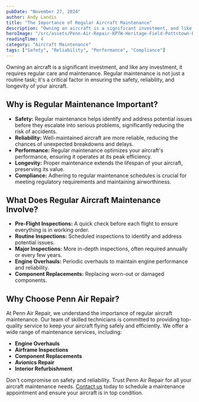 ```yaml
---
pubDate: "November 27, 2024"
author: Andy Landis
title: "The Importance of Regular Aircraft Maintenance"
description: "Owning an aircraft is a significant investment, and like any investment, it requires regular care and maintenance. Regular maintenance is not just a routine task; it's a critical factor in ensuring the safety, reliability, and longevity of your aircraft."
heroImage: "/src/assets/Penn-Air-Repair-KPTW-Heritage-Field-Pottstown-PA-Private-Jet.jpg"
readingTime: 4
category: "Aircraft Maintenance"
tags: ["Safety", "Reliability", "Performance", "Compliance"]
---
```


Owning an aircraft is a significant investment, and like any investment, it requires regular care and maintenance. Regular maintenance is not just a routine task; it's a critical factor in ensuring the safety, reliability, and longevity of your aircraft.

## Why is Regular Maintenance Important?

- **Safety:** Regular maintenance helps identify and address potential issues before they escalate into serious problems, significantly reducing the risk of accidents.
- **Reliability:** Well-maintained aircraft are more reliable, reducing the chances of unexpected breakdowns and delays.
- **Performance:** Regular maintenance optimizes your aircraft's performance, ensuring it operates at its peak efficiency.
- **Longevity:** Proper maintenance extends the lifespan of your aircraft, preserving its value.
- **Compliance:** Adhering to regular maintenance schedules is crucial for meeting regulatory requirements and maintaining airworthiness.

## What Does Regular Aircraft Maintenance Involve?

- **Pre-Flight Inspections:** A quick check before each flight to ensure everything is in working order.
- **Routine Inspections:** Scheduled inspections to identify and address potential issues.
- **Major Inspections:** More in-depth inspections, often required annually or every few years.
- **Engine Overhauls:** Periodic overhauls to maintain engine performance and reliability.
- **Component Replacements:** Replacing worn-out or damaged components.

## Why Choose Penn Air Repair?

At Penn Air Repair, we understand the importance of regular aircraft maintenance. Our team of skilled technicians is committed to providing top-quality service to keep your aircraft flying safely and efficiently. We offer a wide range of maintenance services, including:

- **Engine Overhauls**
- **Airframe Inspections**
- **Component Replacements**
- **Avionics Repair**
- **Interior Refurbishment**

Don't compromise on safety and reliability. Trust Penn Air Repair for all your aircraft maintenance needs. [Contact us](/#contact-us) today to schedule a maintenance appointment and ensure your aircraft is in top condition.
